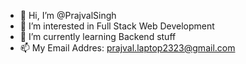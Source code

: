 - 👋 Hi, I’m @PrajvalSingh
- 👀 I’m interested in Full Stack Web Development
- 🌱 I’m currently learning Backend stuff
- 📫 My Email Addres: prajval.laptop2323@gmail.com

<!---
PrajvalSingh/PrajvalSingh is a ✨ special ✨ repository because its `README.md` (this file) appears on your GitHub profile.
You can click the Preview link to take a look at your changes.
--->
